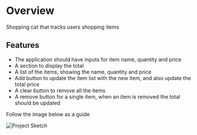 # Overview

Shopping cat that tracks users shopping items

## Features

* The application should have inputs for item name, quantity and price
* A section to display the total
* A list of the items, showing the name, quantity and price
* Add button to update the item list with the new item, and also update the total price
* A clear button to remove all the items
* A remove button for a single item, when an item is removed the total should be updated


Follow the image below as a guide

![Project Sketch](https://raw.githubusercontent.com/Victor-Ugwueze/project-lists/shorts/shopping-calc.png)
